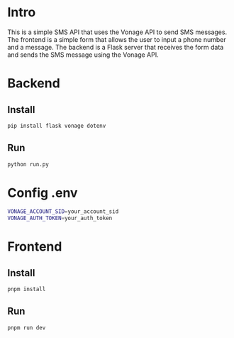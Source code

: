# Intro 

This is a simple SMS API that uses the Vonage API to send SMS messages. The frontend is a simple form that allows the user to input a phone number and a message. The backend is a Flask server that receives the form data and sends the SMS message using the Vonage API.

# Backend

## Install

```bash
pip install flask vonage dotenv 
```

## Run

```bash
python run.py
```

# Config .env

```bash
VONAGE_ACCOUNT_SID=your_account_sid
VONAGE_AUTH_TOKEN=your_auth_token
```

# Frontend

## Install

```bash
pnpm install
```

## Run

```bash
pnpm run dev
```
